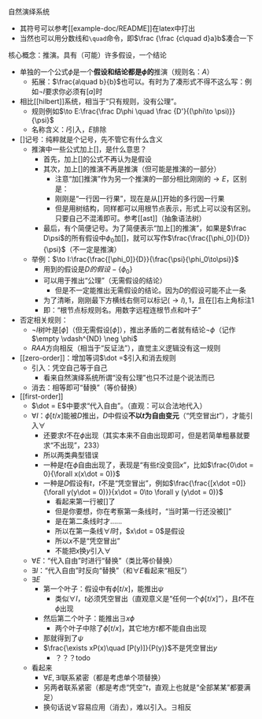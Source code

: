 自然演绎系统
- 其符号可以参考[[example-doc/README]]在latex中打出
- 当然也可以用分数线和`\quad`命令，即$\frac {\frac {c\quad d}a}b$凑合一下

核心概念：推演。具有（可能）许多假设，一个结论
- 单独的一个公式$\phi$是一个**假设和结论都是$\phi$的**推演（规则名：$A$）
  - 拓展：$\frac{a\quad b}{b}$也可以。有时为了凑形式不得不这么写：例如$\neg I$要求你必须有$[a]$时
- 相比[[hilbert]]系统，相当于“只有规则，没有公理”。
  - 规则例如$\to E:\frac{\frac D\phi \quad \frac {D'}{(\phi\to \psi)}}{\psi}$
  - 名称含义：$I$引入，$E$排除
- $[]$记号：纯粹就是个记号，先不管它有什么含义
  - 推演中一些公式加上$[]$，是什么意思？
    - 首先，加上$[]$的公式不再认为是假设
    - 其次，加上$[]$的推演不再是推演（但可能是推演的一部分）
      - 注意“加$[]$推演”作为另一个推演的一部分相比刚刚的$\to E$，区别是：
      - 刚刚是“一行因一行果”，现在是从$[]$开始的多行因一行果
      - 但是用树结构，同样都可以用根节点表示，形式上可以没有区别。只要自己不混淆即可。参考[[ast]]（抽象语法树）
    - 最后，有个简便记号。为了简便表示“加上$[]$的推演”，如果是$\frac D\psi$的所有假设中$\phi_0$加$[]$，就可以写作$\frac{\frac{[\phi_0]}{D}}{\psi}$（不一定是推演）
  - 举例：$\to I:\frac{\frac{[\phi_0]}{D}}{\frac{\psi}{\phi_0\to\psi}}$
    - 用到的假设是$D的假设-\{\phi_0\}$
    - 可以用于推出“公理”（无需假设的结论）
      - 但是不一定能推出无需假设的结论。因为$D$的假设可能不止一条
    - 为了清晰，刚刚最下方横线右侧可以标记$(\to I),1$，且在$[]$右上角标注1
    - 即：“根节点标规则名。用数字远程连根节点和叶子”
- 否定相关规则：
  - $\neg I$树叶是$[\phi]$（但无需假设$[\phi]$），推出矛盾的二者就有结论$\neg \phi$（记作$\empty \vdash^{ND} \neg \phi$
  - $RAA$方向相反（相当于“反证法”），直觉主义逻辑没有这一规则
- [[zero-order]]：增加等词$\dot =$引入和消去规则
  - 引入：凭空自己等于自己
    - 看来自然演绎系统所谓“没有公理”也只不过是个说法而已
  - 消去：相等即可“替换”（等价替换）
- [[first-order]]
  - $\dot = E$中要求“代入自由”。（直观：可以合法地代入）
  - $\forall I$：$\phi[t/x]$能被$D$推出，$D$中假设**不以$t$为自由变元**（“凭空冒出$t$”），才能引入$\forall$
    - 还要求$t$不在$\phi$出现（其实本来不自由出现即可，但是若简单粗暴就要求“不出现”，233）
    - 所以两类典型错误
    - 一种是$t$在$\phi$自由出现了，表现是“有些$t$没变回$x$”，比如$\frac{0\dot = 0}{\forall x(x\dot = 0)}$
    - 一种是$D$假设有$t$，$t$不是“凭空冒出”，例如$\frac{\frac{[x\dot =0]}{\forall y(y\dot = 0)}}{x\dot = 0\to \forall y (y\dot = 0)}$
      - 看起来第一行被$[]$了
      - 但是你要想，你在考察第一条线时，“当时第一行还没被$[]$”
      - 是在第二条线时才……
      - 所以在第一条线$\forall I$时，$x\dot = 0$是假设
      - 所以$x$不是“凭空冒出”
      - 不能把$x$换$y$引入$\forall$
  - $\forall E$：“代入自由”时进行“替换”（类比等价替换）
  - $\exists I$：“代入自由”时反向“替换”（和$\forall E$看起来“相反”）
  - $\exists E$
    - 第一个叶子：假设中有$\phi[t/x]$，能推出$\psi$
      - 类似$\forall I$，$t$必须凭空冒出（直观意义是“任何一个$\phi[t/x]$”），且$t$不在$\phi$出现
    - 然后第二个叶子：能推出$\exists x\phi$
      - 两个叶子中除了$\phi[t/x]$，其它地方$t$都不能自由出现
    - 那就得到了$\psi$
    - $\frac{\exists xP(x)\quad [P(y)]}{P(y)}$不是凭空冒出$y$
      - ？？？todo
  - 看起来
    - $\forall E,\exists I$联系紧密（都是考虑单个项替换）
    - 另两者联系紧密（都是考虑“凭空”$t$，直观上也就是“全部某某”都要满足）
    - 换句话说$\forall$容易应用（消去），难以引入。$\exists$相反